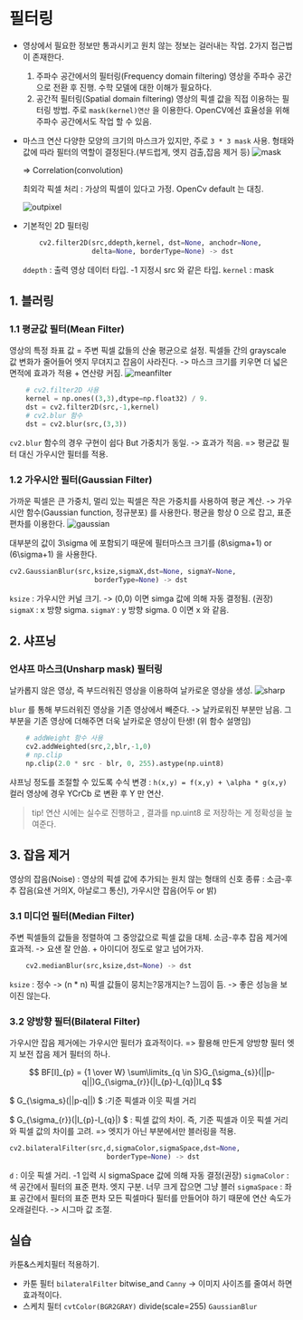 ﻿# 필터링
* 영상에서 필요한 정보만 통과시키고 원치 않는 정보는 걸러내는 작업.
2가지 접근법이 존재한다.
	1. 주파수 공간에서의 필터링(Frequency domain filtering)
	영상을 주파수 공간으로 전환 후 진행. 수학 모델에 대한 이해가 필요하다.
	2. 공간적 필터링(Spatial domain filtering)
	영상의 픽셀 값을 직접 이용하는 필터링 방법.
	주로 `mask(kernel)연산` 을 이용한다.
	OpenCV에선 효율성을 위해 주파수 공간에서도 작업 할 수 있음.

* 마스크 연산
	다양한 모양의 크기의 마스크가 있지만, 주로 `3 * 3 mask` 사용.
	형태와 값에 따라 필터의 역할이 결정된다.(부드럽게, 엣지 검출,잡음 제거 등)
	![mask](./image/mask.png)
	
	=> Correlation(convolution)
	
	최외각 픽셀 처리 : 가상의 픽셀이 있다고 가정. OpenCv default  는 대칭.
	
	![outpixel](./image/outpixel.png)

* 기본적인 2D 필터링
	```python
		cv2.filter2D(src,ddepth,kernel, dst=None, anchodr=None,
					 delta=None, borderType=None) -> dst 
	```
	`ddepth` : 출력 영상 데이터 타입. -1 지정시 src 와 같은 타입.
	`kernel` : mask

## 1. 블러링
### 1.1 평균값 필터(Mean Filter)
영상의 특정 좌표 값 = 주변 픽셀 값들의 산술 평균으로 설정.
픽셀들 간의 grayscale 값 변화가 줄어들어 엣지 무뎌지고 잡음이 사라진다.
-> 마스크 크기를 키우면 더 넓은 면적에 효과가 적용 + 연산량 커짐.
![meanfilter](./image/meanfilter.png)

```python
	# cv2.filter2D 사용
	kernel = np.ones((3,3),dtype=np.float32) / 9.
	dst = cv2.filter2D(src,-1,kernel)
	# cv2.blur 함수
	dst = cv2.blur(src,(3,3))
```
`cv2.blur` 함수의 경우 구현이 쉽다 But 가중치가 동일. -> 효과가 적음.
=> 평균값 필터 대신 가우시안 필터를 적용.

### 1.2 가우시안 필터(Gaussian Filter)
가까운 픽셀은 큰 가중치, 멀리 있는 픽셀은 작은 가중치를 사용하여 평균 계산.
-> 가우시안 함수(Gaussian function, 정규분포) 를 사용한다.
평균을 항상 0 으로 잡고, 표준 편차를 이용한다.
![gaussian](./image/gaussian.png) 

대부분의 값이 3\sigma 에 포함되기 때문에 필터마스크 크기를 (8\sigma+1) or (6\sigma+1) 을 사용한다.
```python
cv2.GaussianBlur(src,ksize,sigmaX,dst=None, sigmaY=None,
					 borderType=None) -> dst
```
`ksize` : 가우시안 커널 크기. -> (0,0) 이면 simga 값에 의해 자동 결정됨. (권장)
`sigmaX` : x 방향 sigma.
`sigmaY` : y 방향 sigma. 0 이면 x 와 같음.

## 2. 샤프닝
### 언샤프 마스크(Unsharp mask) 필터링
날카롭지 않은 영상, 즉 부드러워진 영상을 이용하여 날카로운 영상을 생성.
![sharp](./image/sharp.png) 

`blur` 를 통해 부드러워진 영상을 기존 영상에서 빼준다. -> 날카로워진 부분만 남음.
그 부분을 기존 영상에 더해주면 더욱 날카로운 영상이 탄생! (위 함수 설명임)
```python
	# addWeight 함수 사용
	cv2.addWeighted(src,2,blr,-1,0)
	# np.clip
	np.clip(2.0 * src - blr, 0, 255).astype(np.uint8)
```
샤프닝 정도를 조절할 수 있도록 수식 변경 : `h(x,y) = f(x,y) + \alpha * g(x,y)` 
컬러 영상에 경우 YCrCb 로 변환 후 Y 만 연산.
> tip! 연산 시에는 실수로 진행하고 , 결과를 np.uint8 로 저장하는 게 정확성을 높여준다.

## 3. 잡음 제거
영상의 잡음(Noise) : 영상의 픽셀 값에 추가되는 원치 않는 형태의 신호
종류 : 소금-후추 잡음(요샌 거의X, 아날로그 통신), 가우시안 잡음(어두 or 밝) 

### 3.1 미디언 필터(Median Filter)
주변 픽셀들의 값들을 정렬하여 그 중앙값으로 픽셀 값을 대체.
소금-후추 잡음 제거에 효과적. -> 요샌 잘 안씀. + 아이디어 정도로 알고 넘어가자.
```python
	cv2.medianBlur(src,ksize,dst=None) -> dst
```
`ksize` : 정수 -> (n * n)
픽셀 값들이 뭉치는?뭉개지는? 느낌이 듬. -> 좋은 성능을 보이진 않는다.

### 3.2 양방향 필터(Bilateral Filter)
가우시안 잡음 제거에는 가우시안 필터가 효과적이다. => 활용해 만든게 양방향 필터
엣지 보전 잡음 제거 필터의 하나.

$$ BF[I]_{p} =  {1 \over W} \sum\limits_{q \in S}G_{\sigma_{s}}(||p-q||)G_{\sigma_{r}}(|I_{p}-I_{q}|)I_q $$

$ G_{\sigma_s}(||p-q||) $ :기준 픽셀과 이웃 픽셀 거리

$ G_{\sigma_{r}}(|I_{p}-I_{q}|) $ : 픽셀 값의 차이.
즉, 기준 픽셀과 이웃 픽셀 거리와 픽셀 값의 차이를 고려. => 엣지가 아닌 부분에서만 블러링을 적용.
```python
cv2.bilateralFilter(src,d,sigmaColor,sigmaSpace,dst=None,
						borderType=None) -> dst
```
`d` : 이웃 픽셀 거리. -1 입력 시 sigmaSpace 값에 의해 자동 결정(권장)
`sigmaColor` : 색 공간에서 필터의 표준 편차. 엣지 구분. 너무 크게 잡으면 그냥 블러
`sigmaSpace` : 좌표 공간에서 필터의 표준 편차
모든 픽셀마다 필터를 만들어야 하기 때문에 연산 속도가 오래걸린다. -> 시그마 값 조절.


## 실습
카툰&스케치필터 적용하기.
* 카툰 필터 
	`bilateralFilter` bitwise_and  `Canny` -> 이미지 사이즈를 줄여서 하면 효과적이다.
* 스케치 필터
	`cvtColor(BGR2GRAY)` divide(scale=255) `GaussianBlur`
  
	   
